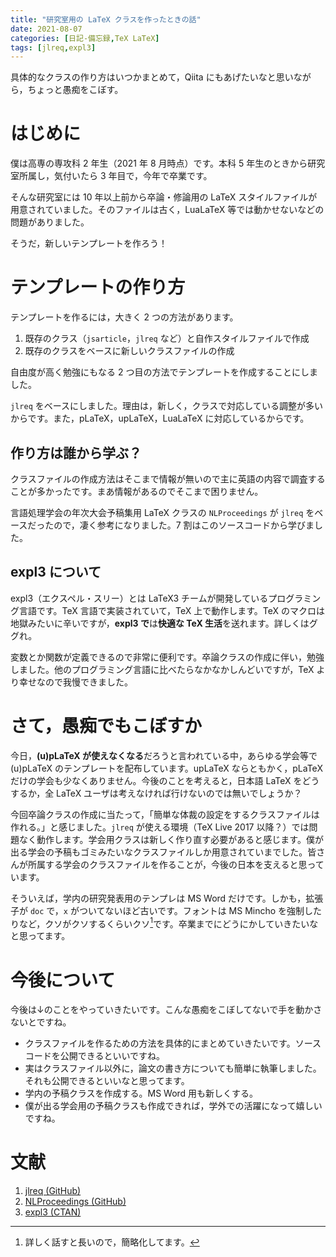 ```yaml
---
title: "研究室用の LaTeX クラスを作ったときの話"
date: 2021-08-07
categories: [日記-備忘録,TeX LaTeX]
tags: [jlreq,expl3]
---
```


具体的なクラスの作り方はいつかまとめて，Qiita にもあげたいなと思いながら，ちょっと愚痴をこぼす。

# はじめに

僕は高専の専攻科 2 年生（2021 年 8 月時点）です。本科 5 年生のときから研究室所属し，気付いたら 3 年目で，今年で卒業です。

そんな研究室には 10 年以上前から卒論・修論用の LaTeX スタイルファイルが用意されていました。そのファイルは古く，LuaLaTeX 等では動かせないなどの問題がありました。

そうだ，新しいテンプレートを作ろう！

# テンプレートの作り方

テンプレートを作るには，大きく 2 つの方法があります。

1. 既存のクラス（`jsarticle`，`jlreq` など）と自作スタイルファイルで作成
2. 既存のクラスをベースに新しいクラスファイルの作成

自由度が高く勉強にもなる 2 つ目の方法でテンプレートを作成することにしました。

`jlreq` をベースにしました。理由は，新しく，クラスで対応している調整が多いからです。また，pLaTeX，upLaTeX，LuaLaTeX に対応しているからです。

## 作り方は誰から学ぶ？

クラスファイルの作成方法はそこまで情報が無いので主に英語の内容で調査することが多かったです。まあ情報があるのでそこまで困りません。

言語処理学会の年次大会予稿集用 LaTeX クラスの `NLProceedings` が `jlreq` をベースだったので，凄く参考になりました。7 割はこのソースコードから学びました。

## expl3 について

expl3（エクスペル・スリー）とは LaTeX3 チームが開発しているプログラミング言語です。TeX 言語で実装されていて，TeX 上で動作します。TeX のマクロは地獄みたいに辛いですが，**expl3 で**は**快適な TeX 生活**を送れます。詳しくはググれ。

変数とか関数が定義できるので非常に便利です。卒論クラスの作成に伴い，勉強しました。他のプログラミング言語に比べたらなかなかしんどいですが，TeX より幸せなので我慢できました。

# さて，愚痴でもこぼすか

今日，**(u)pLaTeX が使えなくなる**だろうと言われている中，あらゆる学会等で (u)pLaTeX のテンプレートを配布しています。upLaTeX ならともかく，pLaTeX だけの学会も少なくありません。今後のことを考えると，日本語 LaTeX をどうするか，全 LaTeX ユーザは考えなければ行けないのでは無いでしょうか？

今回卒論クラスの作成に当たって，「簡単な体裁の設定をするクラスファイルは作れる。」と感じました。`jlreq` が使える環境（TeX Live 2017 以降？）では問題なく動作します。学会用クラスは新しく作り直す必要があると感じます。僕が出る学会の予稿もゴミみたいなクラスファイルしか用意されていまでした。皆さんが所属する学会のクラスファイルを作ることが，今後の日本を支えると思っています。

そういえば，学内の研究発表用のテンプレは MS Word だけです。しかも，拡張子が `doc` で，`x` がついてないほど古いです。フォントは MS Mincho を強制したりなど，クソがクソするくらいクソ[^kuso]です。卒業までにどうにかしていきたいなと思ってます。

[^kuso]: 詳しく話すと長いので，簡略化してます。

# 今後について

今後は↓のことをやっていきたいです。こんな愚痴をこぼしてないで手を動かさないとですね。

- クラスファイルを作るための方法を具体的にまとめていきたいです。ソースコードを公開できるといいですね。
- 実はクラスファイル以外に，論文の書き方についても簡単に執筆しました。それも公開できるといいなと思ってます。
- 学内の予稿クラスを作成する。MS Word 用も新しくする。
- 僕が出る学会用の予稿クラスも作成できれば，学外での活躍になって嬉しいですね。

# 文献

1. [jlreq (GitHub)](https://github.com/abenori/jlreq)
2. [NLProceedings (GitHub)](https://github.com/wtsnjp/nlproceedings)
3. [expl3 (CTAN)](https://ctan.org/pkg/expl3)
